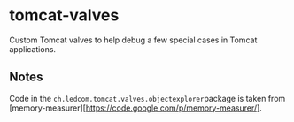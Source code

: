 tomcat-valves
=============

Custom Tomcat valves to help debug a few special cases in Tomcat applications.

Notes
-----
Code in the `ch.ledcom.tomcat.valves.objectexplorer`package is taken from
[memory-measurer][https://code.google.com/p/memory-measurer/].